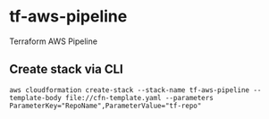 # tf-aws-pipeline
Terraform AWS Pipeline

## Create stack via CLI

    aws cloudformation create-stack --stack-name tf-aws-pipeline --template-body file://cfn-template.yaml --parameters ParameterKey="RepoName",ParameterValue="tf-repo"
